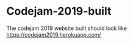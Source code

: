 # Codejam-2019-built
The codejam 2019 website built
should look like https://codejam2019.herokuapp.com/

